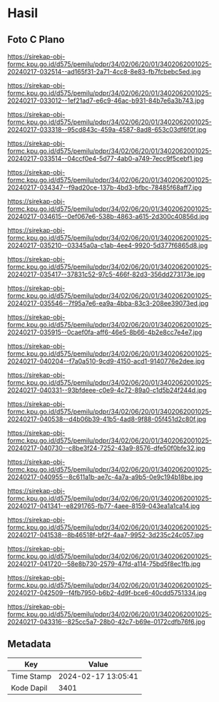 # Hasil

## Foto C Plano

https://sirekap-obj-formc.kpu.go.id/d575/pemilu/pdpr/34/02/06/20/01/3402062001025-20240217-032514--ad165f31-2a71-4cc8-8e83-fb7fcbebc5ed.jpg

https://sirekap-obj-formc.kpu.go.id/d575/pemilu/pdpr/34/02/06/20/01/3402062001025-20240217-033012--1ef21ad7-e6c9-46ac-b931-84b7e6a3b743.jpg

https://sirekap-obj-formc.kpu.go.id/d575/pemilu/pdpr/34/02/06/20/01/3402062001025-20240217-033318--95cd843c-459a-4587-8ad8-653c03df6f0f.jpg

https://sirekap-obj-formc.kpu.go.id/d575/pemilu/pdpr/34/02/06/20/01/3402062001025-20240217-033514--04ccf0e4-5d77-4ab0-a749-7ecc9f5cebf1.jpg

https://sirekap-obj-formc.kpu.go.id/d575/pemilu/pdpr/34/02/06/20/01/3402062001025-20240217-034347--f9ad20ce-137b-4bd3-bfbc-78485f68aff7.jpg

https://sirekap-obj-formc.kpu.go.id/d575/pemilu/pdpr/34/02/06/20/01/3402062001025-20240217-034615--0ef067e6-538b-4863-a615-2d300c40856d.jpg

https://sirekap-obj-formc.kpu.go.id/d575/pemilu/pdpr/34/02/06/20/01/3402062001025-20240217-035210--03345a0a-c1ab-4ee4-9920-5d377f6865d8.jpg

https://sirekap-obj-formc.kpu.go.id/d575/pemilu/pdpr/34/02/06/20/01/3402062001025-20240217-035417--37831c52-97c5-466f-82d3-356dd273173e.jpg

https://sirekap-obj-formc.kpu.go.id/d575/pemilu/pdpr/34/02/06/20/01/3402062001025-20240217-035546--7f95a7e6-ea9a-4bba-83c3-208ee39073ed.jpg

https://sirekap-obj-formc.kpu.go.id/d575/pemilu/pdpr/34/02/06/20/01/3402062001025-20240217-035915--0caef0fa-aff6-46e5-8b66-4b2e8cc7e4e7.jpg

https://sirekap-obj-formc.kpu.go.id/d575/pemilu/pdpr/34/02/06/20/01/3402062001025-20240217-040204--f7a0a510-9cd9-4150-acd1-9140776e2dee.jpg

https://sirekap-obj-formc.kpu.go.id/d575/pemilu/pdpr/34/02/06/20/01/3402062001025-20240217-040331--93bfdeee-c0e9-4c72-89a0-c1d5b24f244d.jpg

https://sirekap-obj-formc.kpu.go.id/d575/pemilu/pdpr/34/02/06/20/01/3402062001025-20240217-040538--d4b06b39-41b5-4ad8-9f88-05f451d2c80f.jpg

https://sirekap-obj-formc.kpu.go.id/d575/pemilu/pdpr/34/02/06/20/01/3402062001025-20240217-040730--c8be3f24-7252-43a9-8576-dfe50f0bfe32.jpg

https://sirekap-obj-formc.kpu.go.id/d575/pemilu/pdpr/34/02/06/20/01/3402062001025-20240217-040955--8c611a1b-ae7c-4a7a-a9b5-0e9c194b18be.jpg

https://sirekap-obj-formc.kpu.go.id/d575/pemilu/pdpr/34/02/06/20/01/3402062001025-20240217-041341--e8291765-fb77-4aee-8159-043ea1a1ca14.jpg

https://sirekap-obj-formc.kpu.go.id/d575/pemilu/pdpr/34/02/06/20/01/3402062001025-20240217-041538--8b46518f-bf2f-4aa7-9952-3d235c24c057.jpg

https://sirekap-obj-formc.kpu.go.id/d575/pemilu/pdpr/34/02/06/20/01/3402062001025-20240217-041720--58e8b730-2579-47fd-a114-75bd5f8ec1fb.jpg

https://sirekap-obj-formc.kpu.go.id/d575/pemilu/pdpr/34/02/06/20/01/3402062001025-20240217-042509--f4fb7950-b6b2-4d9f-bce6-40cdd5751334.jpg

https://sirekap-obj-formc.kpu.go.id/d575/pemilu/pdpr/34/02/06/20/01/3402062001025-20240217-043316--825cc5a7-28b0-42c7-b69e-0172cdfb76f6.jpg


## Metadata

| Key        | Value               |
| ---------- | ------------------- |
| Time Stamp | 2024-02-17 13:05:41 |
| Kode Dapil | 3401                |



